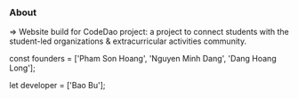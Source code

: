 ### About

=> Website build for CodeDao project: a project to connect students with the student-led organizations & extracurricular activities community.

const founders = ['Pham Son Hoang', 'Nguyen Minh Dang', 'Dang Hoang Long'];

let developer = ['Bao Bu'];
